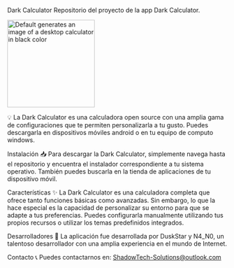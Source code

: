 Dark Calculator
Repositorio del proyecto de la app Dark Calculator.

<img src="https://github.com/DuskStarGITHUB/Dark-Calculator/assets/134586747/bf126cd9-cfae-42d5-97c0-97aad9b18f21" alt="Default generates an image of a desktop calculator in black color" width="200">


💡 La Dark Calculator es una calculadora open source con una amplia gama de configuraciones que te permiten personalizarla a tu gusto. Puedes descargarla en dispositivos móviles android o en tu equipo de computo windows.

Instalación
📥 Para descargar la Dark Calculator, simplemente navega hasta el repositorio y encuentra el instalador correspondiente a tu sistema operativo. También puedes buscarla en la tienda de aplicaciones de tu dispositivo móvil.

Características
✨ La Dark Calculator es una calculadora completa que ofrece tanto funciones básicas como avanzadas. Sin embargo, lo que la hace especial es la capacidad de personalizar su entorno para que se adapte a tus preferencias. Puedes configurarla manualmente utilizando tus propios recursos o utilizar los temas predefinidos integrados.

Desarrolladores
👤 La aplicación fue desarrollada por DuskStar y N4_N0, un talentoso desarrollador con una amplia experiencia en el mundo de Internet.

Contacto
📞 Puedes contactarnos en: ShadowTech-Solutions@outlook.com
